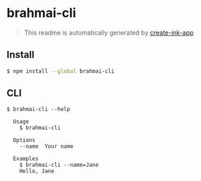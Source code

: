 # brahmai-cli

> This readme is automatically generated by [create-ink-app](https://github.com/vadimdemedes/create-ink-app)

## Install

```bash
$ npm install --global brahmai-cli
```

## CLI

```
$ brahmai-cli --help

  Usage
    $ brahmai-cli

  Options
    --name  Your name

  Examples
    $ brahmai-cli --name=Jane
    Hello, Jane
```
